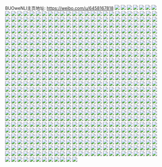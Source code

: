 BUOweNLl主页地址: https://weibo.com/u/6458167818 
![](https://wx4.sinaimg.cn/mw2000/00733Ot4ly1h96tji720uj30u015ral3.jpg) 
![](https://wx4.sinaimg.cn/mw2000/00733Ot4ly1h96tjhcqyoj30u01sxtjf.jpg) 
![](https://wx4.sinaimg.cn/mw2000/00733Ot4ly1h96tjjve57j31400u0amu.jpg) 
![](https://wx4.sinaimg.cn/mw2000/00733Ot4ly1h96tjip94hj30u0140gw2.jpg) 
![](https://wx4.sinaimg.cn/mw2000/00733Ot4ly1h96tjj1i54j30u0141k1n.jpg) 
![](https://wx4.sinaimg.cn/mw2000/00733Ot4ly1h96tjjb0hpj30ms0hfgmv.jpg) 
![](https://wx4.sinaimg.cn/mw2000/00733Ot4ly1h96tlsv846j30u00vy78f.jpg) 
![](https://wx4.sinaimg.cn/mw2000/00733Ot4ly1h96tjjip0qj30up0u0ac7.jpg) 
![](https://wx4.sinaimg.cn/mw2000/00733Ot4ly1h8suatro44j30zn18ktdv.jpg) 
![](https://wx4.sinaimg.cn/mw2000/00733Ot4ly1h8ohlu1oenj31jk27r1ky.jpg) 
![](https://wx4.sinaimg.cn/mw2000/00733Ot4ly1h88jl5tf46j30ri1nhdp4.jpg) 
![](https://wx4.sinaimg.cn/mw2000/00733Ot4ly1h88jhcqc19j30zo256qv5.jpg) 
![](https://wx4.sinaimg.cn/mw2000/00733Ot4ly1h88jheisl5j32801o0hdu.jpg) 
![](https://wx4.sinaimg.cn/mw2000/00733Ot4ly1h88jqh4coyj30n41e0qai.jpg) 
![](https://wx4.sinaimg.cn/mw2000/00733Ot4ly1h88jhvee15j30zn1qetn7.jpg) 
![](https://wx4.sinaimg.cn/mw2000/00733Ot4ly1h88jhmw038j31ho1zkx6p.jpg) 
![](https://wx4.sinaimg.cn/mw2000/00733Ot4ly1h88jho89vfj30we0u0qe4.jpg) 
![](https://wx4.sinaimg.cn/mw2000/00733Ot4ly1h88jkh8ajnj30x80q643x.jpg) 
![](https://wx4.sinaimg.cn/mw2000/00733Ot4ly1h80anehgmnj31ho1zkkjl.jpg) 
![](https://wx4.sinaimg.cn/mw2000/00733Ot4ly1h80aq3b083j317l1c8h19.jpg) 
![](https://wx4.sinaimg.cn/mw2000/00733Ot4ly1h80anb6906j30wi0tcjvc.jpg) 
![](https://wx4.sinaimg.cn/mw2000/00733Ot4ly1h80anc3ca6j32801o0e82.jpg) 
![](https://wx4.sinaimg.cn/mw2000/00733Ot4ly1h80and7wpxj32560zo4qp.jpg) 
![](https://wx4.sinaimg.cn/mw2000/00733Ot4ly1h80anfqnzaj31ho1zkkjl.jpg) 
![](https://wx4.sinaimg.cn/mw2000/00733Ot4ly1h7506z7oi6j30u00uw436.jpg) 
![](https://wx4.sinaimg.cn/mw2000/00733Ot4ly1h74zjnc1pjj318e1n7e81.jpg) 
![](https://wx4.sinaimg.cn/mw2000/00733Ot4ly1h74zqna7tmj31dy1um7kb.jpg) 
![](https://wx4.sinaimg.cn/mw2000/00733Ot4ly1h74zmhualej30u015iamy.jpg) 
![](https://wx4.sinaimg.cn/mw2000/00733Ot4ly1h75061owhsj31el1vhtcr.jpg) 
![](https://wx4.sinaimg.cn/mw2000/00733Ot4ly1h74zm8dn3rj30u0103nep.jpg) 
![](https://wx4.sinaimg.cn/mw2000/00733Ot4ly1h75028xfsqj327z1nzhdu.jpg) 
![](https://wx4.sinaimg.cn/mw2000/00733Ot4ly1h74znps3mkj30u00s4wjh.jpg) 
![](https://wx4.sinaimg.cn/mw2000/00733Ot4ly1h7y9phep4ej31cf1soe49.jpg) 
![](https://wx4.sinaimg.cn/mw2000/00733Ot4ly1h701jpt53tj31ho1zkn2s.jpg) 
![](https://wx4.sinaimg.cn/mw2000/00733Ot4ly1h6zio7pwtej31ho1zke81.jpg) 
![](https://wx4.sinaimg.cn/mw2000/00733Ot4ly1h700zy2scdj30u0140aji.jpg) 
![](https://wx4.sinaimg.cn/mw2000/00733Ot4ly1h700zxsc9jj30u0140gna.jpg) 
![](https://wx4.sinaimg.cn/mw2000/00733Ot4ly1h700m9p70ij31ho1zkb29.jpg) 
![](https://wx4.sinaimg.cn/mw2000/00733Ot4ly1h6q19c04kgj31ho1zkhdt.jpg) 
![](https://wx4.sinaimg.cn/mw2000/00733Ot4ly1h6q19ayqerj31dp1u97wh.jpg) 
![](https://wx4.sinaimg.cn/mw2000/00733Ot4ly1h6q19dbkiwj31ho1zkhdt.jpg) 
![](https://wx4.sinaimg.cn/mw2000/00733Ot4ly1h6q19fx1cdj31ho1zke1n.jpg) 
![](https://wx4.sinaimg.cn/mw2000/00733Ot4ly1h6q19higl5j31ho1zktve.jpg) 
![](https://wx4.sinaimg.cn/mw2000/00733Ot4ly1h6q19j69cij31ho1zk1ky.jpg) 
![](https://wx4.sinaimg.cn/mw2000/00733Ot4ly1h6q2b7prpzj30zn0k9q9o.jpg) 
![](https://wx4.sinaimg.cn/mw2000/00733Ot4ly1h6q30qop2aj328b2z3e82.jpg) 
![](https://wx4.sinaimg.cn/mw2000/00733Ot4ly1h7t3c4jn9xj31zc4g0x6q.jpg) 
![](https://wx4.sinaimg.cn/mw2000/00733Ot4ly1h6hy77x2v3j327z1nzaqe.jpg) 
![](https://wx4.sinaimg.cn/mw2000/00733Ot4ly1h6hya6bcuwj31vo0v879e.jpg) 
![](https://wx4.sinaimg.cn/mw2000/00733Ot4ly1h6hy7m9tuqj32560zohdg.jpg) 
![](https://wx4.sinaimg.cn/mw2000/00733Ot4ly1h6hy7na43ej31mo0qfaj8.jpg) 
![](https://wx4.sinaimg.cn/mw2000/00733Ot4gy1h67a16f0rtj30zn1rfdnx.jpg) 
![](https://wx4.sinaimg.cn/mw2000/00733Ot4gy1h56progvt7j321s32okfy.jpg) 
![](https://wx4.sinaimg.cn/mw2000/00733Ot4gy1h56prptvlnj31zc5xo7wh.jpg) 
![](https://wx4.sinaimg.cn/mw2000/00733Ot4gy1h56prtkgbfj321s32ohdt.jpg) 
![](https://wx4.sinaimg.cn/mw2000/00733Ot4gy1h56psu39thj31ho1zkb29.jpg) 
![](https://wx4.sinaimg.cn/mw2000/00733Ot4gy1h56ps1mokvj321s32o4qq.jpg) 
![](https://wx4.sinaimg.cn/mw2000/00733Ot4gy1h56prxml8gj321s32oe81.jpg) 
![](https://wx4.sinaimg.cn/mw2000/00733Ot4gy1h56psskk4uj31ho1zkb2a.jpg) 
![](https://wx4.sinaimg.cn/mw2000/00733Ot4gy1h56psfo5odj31ho1zkb29.jpg) 
![](https://wx4.sinaimg.cn/mw2000/00733Ot4gy1h56psxpeetj310x0uvqfg.jpg) 
![](https://wx4.sinaimg.cn/mw2000/00733Ot4gy1h56pt1wobuj31ho1zkx6p.jpg) 
![](https://wx4.sinaimg.cn/mw2000/00733Ot4gy1h56pt76refj31ho1zknpd.jpg) 
![](https://wx4.sinaimg.cn/mw2000/00733Ot4gy1h56pswxtlzj31ho1zk4qp.jpg) 
![](https://wx4.sinaimg.cn/mw2000/00733Ot4gy1h56ptpeplmj31o0280qv5.jpg) 
![](https://wx4.sinaimg.cn/mw2000/00733Ot4gy1h56pumodlej30q61aiwju.jpg) 
![](https://wx4.sinaimg.cn/mw2000/00733Ot4gy1h4x6psn2buj31ho1zkkjl.jpg) 
![](https://wx4.sinaimg.cn/mw2000/00733Ot4gy1h4x6m0yt1rj321t21tx6q.jpg) 
![](https://wx4.sinaimg.cn/mw2000/00733Ot4gy1h4x6m8o1pdj31ho1zkkjl.jpg) 
![](https://wx4.sinaimg.cn/mw2000/00733Ot4gy1h4x78dx1d8j31zc2bcnpd.jpg) 
![](https://wx4.sinaimg.cn/mw2000/00733Ot4gy1h4x7axyy8xj31ic1zknpf.jpg) 
![](https://wx4.sinaimg.cn/mw2000/00733Ot4gy1h4x67lhdkrj31ho1zkkjl.jpg) 
![](https://wx4.sinaimg.cn/mw2000/00733Ot4gy1h4qpw9uushj31zc2yu7wi.jpg) 
![](https://wx4.sinaimg.cn/mw2000/00733Ot4gy1h4qpwaoyhyj31zc2yonpd.jpg) 
![](https://wx4.sinaimg.cn/mw2000/00733Ot4gy1h4qpwbueftj31zc3t6x6p.jpg) 
![](https://wx4.sinaimg.cn/mw2000/00733Ot4gy1h4qpwdeb8yj31zc5a07wj.jpg) 
![](https://wx4.sinaimg.cn/mw2000/00733Ot4gy1h4qq6iw6oij31zc2yox6q.jpg) 
![](https://wx4.sinaimg.cn/mw2000/00733Ot4gy1h447vlft1hj31ho1zkqv5.jpg) 
![](https://wx4.sinaimg.cn/mw2000/00733Ot4gy1h447vmmdqjj31ho1zk4qp.jpg) 
![](https://wx4.sinaimg.cn/mw2000/00733Ot4gy1h447vjawpaj31ho1zke81.jpg) 
![](https://wx4.sinaimg.cn/mw2000/00733Ot4gy1h447vqzmn5j31ho1zkkjl.jpg) 
![](https://wx4.sinaimg.cn/mw2000/00733Ot4gy1h447vuna4hj334033yb2c.jpg) 
![](https://wx4.sinaimg.cn/mw2000/00733Ot4gy1h4djx9ysg5j31ho1zk4qq.jpg) 
![](https://wx4.sinaimg.cn/mw2000/00733Ot4ly1h3tzaiyohnj318c1dnx6p.jpg) 
![](https://wx4.sinaimg.cn/mw2000/00733Ot4gy1h3p9rdf6pmj31ho1zk4qq.jpg) 
![](https://wx4.sinaimg.cn/mw2000/00733Ot4gy1h3p9r9ds7nj31bh1vf1kx.jpg) 
![](https://wx4.sinaimg.cn/mw2000/00733Ot4gy1h3p9r83wjzj31ho1zkqv5.jpg) 
![](https://wx4.sinaimg.cn/mw2000/00733Ot4gy1h3p9rtw3bhj31ho1zkkjl.jpg) 
![](https://wx4.sinaimg.cn/mw2000/00733Ot4gy1h3p9rf6g5jj31ho1zkx6p.jpg) 
![](https://wx4.sinaimg.cn/mw2000/00733Ot4gy1h3p9rcbmqgj31ho1zku0x.jpg) 
![](https://wx4.sinaimg.cn/mw2000/00733Ot4gy1h3p9ranxcij31ho1zkkjl.jpg) 
![](https://wx4.sinaimg.cn/mw2000/00733Ot4gy1h3p9rocuxpj31ho1zkb2a.jpg) 
![](https://wx4.sinaimg.cn/mw2000/00733Ot4gy1h3p9rqeayuj31ho1zkx6p.jpg) 
![](https://wx4.sinaimg.cn/mw2000/00733Ot4gy1h3p9rgve3rj31ho1zjhdt.jpg) 
![](https://wx4.sinaimg.cn/mw2000/00733Ot4gy1h3p9rsyir8j31c11vh1kx.jpg) 
![](https://wx4.sinaimg.cn/mw2000/00733Ot4gy1h3p9rizqpnj31ho1zku0x.jpg) 
![](https://wx4.sinaimg.cn/mw2000/00733Ot4gy1h3p9rkaldtj31ho1zi7wh.jpg) 
![](https://wx4.sinaimg.cn/mw2000/00733Ot4gy1h3p9rm5t80j31ho1zkqv5.jpg) 
![](https://wx4.sinaimg.cn/mw2000/00733Ot4gy1h3p9rrfby7j31ho1zke81.jpg) 
![](https://wx4.sinaimg.cn/mw2000/00733Ot4gy1h3p9r6ona5j31zc4w61kz.jpg) 
![](https://wx4.sinaimg.cn/mw2000/00733Ot4gy1h3p9roz1t2j31aj0ywaw6.jpg) 
![](https://wx4.sinaimg.cn/mw2000/00733Ot4gy1h3p9rv9hpzj31ho20b1ky.jpg) 
![](https://wx4.sinaimg.cn/mw2000/00733Ot4ly1h3g2jwkkoij31ho1zk4qq.jpg) 
![](https://wx4.sinaimg.cn/mw2000/00733Ot4ly1h3fxcjqwhdj31ho1zkx6p.jpg) 
![](https://wx4.sinaimg.cn/mw2000/00733Ot4ly1h3fxckfowlj31zk1zf7wh.jpg) 
![](https://wx4.sinaimg.cn/mw2000/00733Ot4ly1h3fxd2pamij31ho1zkkjl.jpg) 
![](https://wx4.sinaimg.cn/mw2000/00733Ot4ly1h3fxd08hhnj31ho1xju0x.jpg) 
![](https://wx4.sinaimg.cn/mw2000/00733Ot4ly1h3fxcsn8xxj31ho1zku0x.jpg) 
![](https://wx4.sinaimg.cn/mw2000/00733Ot4ly1h3fxclwfytj32c01xa7wh.jpg) 
![](https://wx4.sinaimg.cn/mw2000/00733Ot4ly1h3fxcr6udpj33402c0u0y.jpg) 
![](https://wx4.sinaimg.cn/mw2000/00733Ot4ly1h3fxd1ik1yj31ho1zknpd.jpg) 
![](https://wx4.sinaimg.cn/mw2000/00733Ot4ly1h3fxcolnj1j30tb1g3gzl.jpg) 
![](https://wx4.sinaimg.cn/mw2000/00733Ot4ly1h3fxcw6hy6j31zc280x6p.jpg) 
![](https://wx4.sinaimg.cn/mw2000/00733Ot4ly1h3fxcz9a0bj335s1s0npf.jpg) 
![](https://wx4.sinaimg.cn/mw2000/00733Ot4ly1h3fxd22r0uj30u01hctq2.jpg) 
![](https://wx4.sinaimg.cn/mw2000/00733Ot4gy1h3027jayp6j31ho1zkx6p.jpg) 
![](https://wx4.sinaimg.cn/mw2000/00733Ot4gy1h3027kewsuj31ho1zkqv5.jpg) 
![](https://wx4.sinaimg.cn/mw2000/00733Ot4gy1h3027lsw9sj31ho1zkx6p.jpg) 
![](https://wx4.sinaimg.cn/mw2000/00733Ot4gy1h3027gb3yhj31ho1zkx6p.jpg) 
![](https://wx4.sinaimg.cn/mw2000/00733Ot4gy1h3027oai0pj31ho1zkhdu.jpg) 
![](https://wx4.sinaimg.cn/mw2000/00733Ot4gy1h3027mxmbzj31ho1zkqv5.jpg) 
![](https://wx4.sinaimg.cn/mw2000/00733Ot4gy1h2t7ac47g2j31cp1sznpd.jpg) 
![](https://wx4.sinaimg.cn/mw2000/00733Ot4gy1h2m2ff7vt3j31zc2runa9.jpg) 
![](https://wx4.sinaimg.cn/mw2000/00733Ot4gy1h2m2fa9odoj31fu0t6wzs.jpg) 
![](https://wx4.sinaimg.cn/mw2000/00733Ot4gy1h2bnrwc639j334033yhdw.jpg) 
![](https://wx4.sinaimg.cn/mw2000/00733Ot4gy1h2bnrmcybnj31cv1t67wh.jpg) 
![](https://wx4.sinaimg.cn/mw2000/00733Ot4gy1h2bnryyx4rj31ho1zk1kx.jpg) 
![](https://wx4.sinaimg.cn/mw2000/00733Ot4gy1h2bns35e1qj31ho1zkqv5.jpg) 
![](https://wx4.sinaimg.cn/mw2000/00733Ot4gy1h2bnuilluoj31ho1zl7wi.jpg) 
![](https://wx4.sinaimg.cn/mw2000/00733Ot4gy1h2bnsvwfkgj31ho1zku0x.jpg) 
![](https://wx4.sinaimg.cn/mw2000/00733Ot4gy1h2bnultzu3j32c0342qv7.jpg) 
![](https://wx4.sinaimg.cn/mw2000/00733Ot4gy1h2bns75xb1j31ho1zl7wi.jpg) 
![](https://wx4.sinaimg.cn/mw2000/00733Ot4gy1h2bnuo5kwvj32c0342kjn.jpg) 
![](https://wx4.sinaimg.cn/mw2000/00733Ot4gy1h204gwtdo7j30zo2567j9.jpg) 
![](https://wx4.sinaimg.cn/mw2000/00733Ot4gy1h203tzbzs8j32o022ob2a.jpg) 
![](https://wx4.sinaimg.cn/mw2000/00733Ot4gy1h203v63ap4j32da35se85.jpg) 
![](https://wx4.sinaimg.cn/mw2000/00733Ot4gy1h203tqqxeij3280280b2b.jpg) 
![](https://wx4.sinaimg.cn/mw2000/00733Ot4gy1h203ufbm19j31ho1zk7wi.jpg) 
![](https://wx4.sinaimg.cn/mw2000/00733Ot4gy1h203u9uq2aj31zk1hob2a.jpg) 
![](https://wx4.sinaimg.cn/mw2000/00733Ot4gy1h203x9qle3j323u35qqv7.jpg) 
![](https://wx4.sinaimg.cn/mw2000/00733Ot4gy1h203uhcflaj31zc4g0x6s.jpg) 
![](https://wx4.sinaimg.cn/mw2000/00733Ot4gy1h203u02drmj322m340npd.jpg) 
![](https://wx4.sinaimg.cn/mw2000/00733Ot4gy1h203u1jog0j31zk1hoqv5.jpg) 
![](https://wx4.sinaimg.cn/mw2000/00733Ot4gy1h203u7w48tj30zo256b2a.jpg) 
![](https://wx4.sinaimg.cn/mw2000/00733Ot4gy1h20445z5qcj32d2340x6r.jpg) 
![](https://wx4.sinaimg.cn/mw2000/00733Ot4gy1h203u3zqt7j32c0340qv5.jpg) 
![](https://wx4.sinaimg.cn/mw2000/00733Ot4gy1h203u3afd1j34802tcnpf.jpg) 
![](https://wx4.sinaimg.cn/mw2000/00733Ot4gy1h203ui694vj31ho1zke81.jpg) 
![](https://wx4.sinaimg.cn/mw2000/00733Ot4gy1h203uj60epj323t2l6qv5.jpg) 
![](https://wx4.sinaimg.cn/mw2000/00733Ot4gy1h203uw33s8j32zz2zsx6p.jpg) 
![](https://wx4.sinaimg.cn/mw2000/00733Ot4gy1h1gud7c75nj30tu0rs7gr.jpg) 
![](https://wx4.sinaimg.cn/mw2000/00733Ot4gy1h1gucooldbj32c0340b2b.jpg) 
![](https://wx4.sinaimg.cn/mw2000/00733Ot4gy1h1god7y0lij31zk1hox6p.jpg) 
![](https://wx4.sinaimg.cn/mw2000/00733Ot4gy1h1goda8umlj32dc35su0x.jpg) 
![](https://wx4.sinaimg.cn/mw2000/00733Ot4gy1h1godbn0yvj32c0340b29.jpg) 
![](https://wx4.sinaimg.cn/mw2000/00733Ot4gy1h1god3x6s6j31ho1zkx6p.jpg) 
![](https://wx4.sinaimg.cn/mw2000/00733Ot4gy1h1godmo1ipj30tu0vutkq.jpg) 
![](https://wx4.sinaimg.cn/mw2000/00733Ot4gy1h1gphicvcxj32az22ee82.jpg) 
![](https://wx4.sinaimg.cn/mw2000/00733Ot4gy1h1r70m9xwpj31zo1zk7uq.jpg) 
![](https://wx4.sinaimg.cn/mw2000/00733Ot4gy1h18hltigipj31o02801kz.jpg) 
![](https://wx4.sinaimg.cn/mw2000/00733Ot4gy1h18hlut7klj30u00klth9.jpg) 
![](https://wx4.sinaimg.cn/mw2000/00733Ot4gy1h13vt2sqikj32c0340qv7.jpg) 
![](https://wx4.sinaimg.cn/mw2000/00733Ot4gy1h13vsz01zbj32c033z4qr.jpg) 
![](https://wx4.sinaimg.cn/mw2000/00733Ot4gy1h13vt45xz6j31ho1zkb29.jpg) 
![](https://wx4.sinaimg.cn/mw2000/00733Ot4gy1h13vt5veykj31ho1zkhdt.jpg) 
![](https://wx4.sinaimg.cn/mw2000/00733Ot4gy1h02yb1s1nnj31ho1zkx6p.jpg) 
![](https://wx4.sinaimg.cn/mw2000/00733Ot4gy1h02yb4mxhpj31ho1zkx6p.jpg) 
![](https://wx4.sinaimg.cn/mw2000/00733Ot4gy1h02yb8l2uwj31ho1zk1ky.jpg) 
![](https://wx4.sinaimg.cn/mw2000/00733Ot4gy1h02ybb9m1wj31ho1zkx6p.jpg) 
![](https://wx4.sinaimg.cn/mw2000/00733Ot4gy1gzeikt3467j323u35s4qq.jpg) 
![](https://wx4.sinaimg.cn/mw2000/00733Ot4gy1gzeiki07t1j31zc2804qq.jpg) 
![](https://wx4.sinaimg.cn/mw2000/00733Ot4gy1gzeiklctxbj30sg0lc7em.jpg) 
![](https://wx4.sinaimg.cn/mw2000/00733Ot4gy1gzeikov6mkj32801o07wi.jpg) 
![](https://wx4.sinaimg.cn/mw2000/00733Ot4gy1gzeikkq4eoj30lc0sgwoo.jpg) 
![](https://wx4.sinaimg.cn/mw2000/00733Ot4gy1gzeikjyci9j31ho1zkqv5.jpg) 
![](https://wx4.sinaimg.cn/mw2000/00733Ot4gy1gzeikgo2v1j31ho1wee81.jpg) 
![](https://wx4.sinaimg.cn/mw2000/00733Ot4gy1gzeikn1rfhj31zk1hokjl.jpg) 
![](https://wx4.sinaimg.cn/mw2000/00733Ot4gy1gzeikphoz4j31950xv4kt.jpg) 
![](https://wx4.sinaimg.cn/mw2000/00733Ot4gy1gzeikebintj323u35shdu.jpg) 
![](https://wx4.sinaimg.cn/mw2000/00733Ot4gy1gzeikv6n7pj327z1nzu0y.jpg) 
![](https://wx4.sinaimg.cn/mw2000/00733Ot4gy1gzeikwedz5j31d220dkjl.jpg) 
![](https://wx4.sinaimg.cn/mw2000/00733Ot4gy1gz9qa7lbjfj32c0340x6p.jpg) 
![](https://wx4.sinaimg.cn/mw2000/00733Ot4gy1gz47nhsw2kj31ho1zku0x.jpg) 
![](https://wx4.sinaimg.cn/mw2000/00733Ot4gy1gz47nk99igj31ho1zku0x.jpg) 
![](https://wx4.sinaimg.cn/mw2000/00733Ot4gy1gz47nlrvthj31ho1zke81.jpg) 
![](https://wx4.sinaimg.cn/mw2000/00733Ot4gy1gz47nsdbqhj32c0340qv5.jpg) 
![](https://wx4.sinaimg.cn/mw2000/00733Ot4gy1gz47qj007vj31ho1zk7wi.jpg) 
![](https://wx4.sinaimg.cn/mw2000/00733Ot4gy1gz47nqlidcj32c0340u0y.jpg) 
![](https://wx4.sinaimg.cn/mw2000/00733Ot4gy1gz47nu977oj31ho1zke81.jpg) 
![](https://wx4.sinaimg.cn/mw2000/00733Ot4gy1gyq6qyr2y9j31zk1hou0x.jpg) 
![](https://wx4.sinaimg.cn/mw2000/00733Ot4gy1gyq6x1ygp5j31ho1ydu0x.jpg) 
![](https://wx4.sinaimg.cn/mw2000/00733Ot4gy1gyq6wqyb0gj31zk1hou0x.jpg) 
![](https://wx4.sinaimg.cn/mw2000/00733Ot4gy1gyq6s7dwcij31zk1honpd.jpg) 
![](https://wx4.sinaimg.cn/mw2000/00733Ot4gy1gyq6vlpb0qj31zk1ho7wi.jpg) 
![](https://wx4.sinaimg.cn/mw2000/00733Ot4gy1gyq6swtccij31zk1ho1ky.jpg) 
![](https://wx4.sinaimg.cn/mw2000/00733Ot4gy1gyq6tfvijrj31ho1zknpd.jpg) 
![](https://wx4.sinaimg.cn/mw2000/00733Ot4gy1gyq6uei7ffj31zk1hokjl.jpg) 
![](https://wx4.sinaimg.cn/mw2000/00733Ot4gy1gyq6twklonj31zk1hoe81.jpg) 
![](https://wx4.sinaimg.cn/mw2000/00733Ot4gy1gyq6uxueclj31zk1honpd.jpg) 
![](https://wx4.sinaimg.cn/mw2000/00733Ot4gy1gyq6rlxkooj31ho1zku0x.jpg) 
![](https://wx4.sinaimg.cn/mw2000/00733Ot4gy1gyq6v9fhpoj31zk1hoqv5.jpg) 
![](https://wx4.sinaimg.cn/mw2000/00733Ot4gy1gyq6xuaon9j31ho1zkqv5.jpg) 
![](https://wx4.sinaimg.cn/mw2000/00733Ot4gy1gyq6y4ycfjj31ho1zkqv5.jpg) 
![](https://wx4.sinaimg.cn/mw2000/00733Ot4gy1gyq6ytrvg0j31zk1hox6p.jpg) 
![](https://wx4.sinaimg.cn/mw2000/00733Ot4gy1gyq6zi8zc1j31ho1zkx6p.jpg) 
![](https://wx4.sinaimg.cn/mw2000/00733Ot4gy1gyq6qai5uyj31ho1zku0x.jpg) 
![](https://wx4.sinaimg.cn/mw2000/00733Ot4gy1gyq706ede6j31zk1hox6p.jpg) 
![](https://wx4.sinaimg.cn/mw2000/00733Ot4gy1gy2k2c4vdij32c033zb2c.jpg) 
![](https://wx4.sinaimg.cn/mw2000/00733Ot4gy1gy2k20opkyj31801r0b29.jpg) 
![](https://wx4.sinaimg.cn/mw2000/00733Ot4gy1gy2k2my6ezj31ho1zk7wi.jpg) 
![](https://wx4.sinaimg.cn/mw2000/00733Ot4gy1gy2k2kxk8zj32c0340u0z.jpg) 
![](https://wx4.sinaimg.cn/mw2000/00733Ot4gy1gy2med0yn5j31ho1zkqv5.jpg) 
![](https://wx4.sinaimg.cn/mw2000/00733Ot4gy1gy2k2q38y2j31ho1zj7wi.jpg) 
![](https://wx4.sinaimg.cn/mw2000/00733Ot4gy1gy2mdqmc8ej32c03407wj.jpg) 
![](https://wx4.sinaimg.cn/mw2000/00733Ot4gy1gy2k26agbwj32c0340x6r.jpg) 
![](https://wx4.sinaimg.cn/mw2000/00733Ot4gy1gy2malamxcj31ho1zk000.jpg) 
![](https://wx4.sinaimg.cn/mw2000/00733Ot4gy1gy2k2f8vkwj32c0340npg.jpg) 
![](https://wx4.sinaimg.cn/mw2000/00733Ot4gy1gy2k2ttv7yj31ho1zi1ky.jpg) 
![](https://wx4.sinaimg.cn/mw2000/00733Ot4gy1gy2k2w02t1j31ho1xx4qq.jpg) 
![](https://wx4.sinaimg.cn/mw2000/00733Ot4gy1gy2k30b49lj33342bcb2a.jpg) 
![](https://wx4.sinaimg.cn/mw2000/00733Ot4gy1gy2mdtmrf7j31ho1zku0y.jpg) 
![](https://wx4.sinaimg.cn/mw2000/00733Ot4gy1gy2mdw0rigj31o0280hdu.jpg) 
![](https://wx4.sinaimg.cn/mw2000/00733Ot4gy1gy2mefhrucj326k2wqhdu.jpg) 
![](https://wx4.sinaimg.cn/mw2000/00733Ot4ly1gxxhc1j18wj31zc2yob2a.jpg) 
![](https://wx4.sinaimg.cn/mw2000/00733Ot4ly1gxxhci5fxvj33402c01kz.jpg) 
![](https://wx4.sinaimg.cn/mw2000/00733Ot4ly1gxxhc96qe7j32c0340x6q.jpg) 
![](https://wx4.sinaimg.cn/mw2000/00733Ot4ly1gxxhcr4vdrj31zc2z0qv6.jpg) 
![](https://wx4.sinaimg.cn/mw2000/00733Ot4ly1gxxjdcke42j33402c04qr.jpg) 
![](https://wx4.sinaimg.cn/mw2000/00733Ot4gy1gxxjdlym6oj31zc5a07wk.jpg) 
![](https://wx4.sinaimg.cn/mw2000/00733Ot4gy1gxxjdnx1gaj32c0340kjl.jpg) 
![](https://wx4.sinaimg.cn/mw2000/00733Ot4ly1gxxhbpihufj32c0340kjl.jpg) 
![](https://wx4.sinaimg.cn/mw2000/00733Ot4gy1gxxjd90m9zj31zc3yo4qq.jpg) 
![](https://wx4.sinaimg.cn/mw2000/00733Ot4gy1gxxjdq049lj31zc5a0e83.jpg) 
![](https://wx4.sinaimg.cn/mw2000/00733Ot4gy1gxxjds9otbj31zk1hokjl.jpg) 
![](https://wx4.sinaimg.cn/mw2000/00733Ot4gy1gxxjdtmaecj33402c0kjl.jpg) 
![](https://wx4.sinaimg.cn/mw2000/00733Ot4gy1gxxjdyu3h8j32c0340u0y.jpg) 
![](https://wx4.sinaimg.cn/mw2000/00733Ot4ly1gxp9ri7pu0j30zm190122.jpg) 
![](https://wx4.sinaimg.cn/mw2000/00733Ot4ly1gxp9rijh0ej30zm0hdjx5.jpg) 
![](https://wx4.sinaimg.cn/mw2000/00733Ot4ly1gxp9rixrorj30zm0n0diz.jpg) 
![](https://wx4.sinaimg.cn/mw2000/00733Ot4ly1gxp9rjawtwj30zm0ysjyk.jpg) 
![](https://wx4.sinaimg.cn/mw2000/00733Ot4ly1gxp9rk6gh8j30zm0p4gr0.jpg) 
![](https://wx4.sinaimg.cn/mw2000/00733Ot4ly1gxp9tlt3tsj30zm0xln40.jpg) 
![](https://wx4.sinaimg.cn/mw2000/00733Ot4ly1gxp9ts2jyyj31o0280hdu.jpg) 
![](https://wx4.sinaimg.cn/mw2000/00733Ot4ly1gxp9tldovyj30zm0aign1.jpg) 
![](https://wx4.sinaimg.cn/mw2000/00733Ot4ly1gxp9ucbid4j30j60nzdhi.jpg) 
![](https://wx4.sinaimg.cn/mw2000/00733Ot4ly1gwzsqkj7dfj31ho1zkhdt.jpg) 
![](https://wx4.sinaimg.cn/mw2000/00733Ot4ly1gwzsqsugz0j31ho1zkx6p.jpg) 
![](https://wx4.sinaimg.cn/mw2000/00733Ot4ly1gwzsqo91jjj31ho1zkqv5.jpg) 
![](https://wx4.sinaimg.cn/mw2000/00733Ot4ly1gwzsr0ltplj31ho1zku0x.jpg) 
![](https://wx4.sinaimg.cn/mw2000/00733Ot4ly1gwzsqv4cmoj32c02c0b2a.jpg) 
![](https://wx4.sinaimg.cn/mw2000/00733Ot4ly1gwzsqz39oqj31ho1zk4qp.jpg) 
![](https://wx4.sinaimg.cn/mw2000/00733Ot4ly1gwrszcmxmjj30zk0zkdlz.jpg) 
![](https://wx4.sinaimg.cn/mw2000/00733Ot4ly1gv044xzjbnj33402c0kjl.jpg) 
![](https://wx4.sinaimg.cn/mw2000/00733Ot4gy1guv0lkp75vj61o02804qq02.jpg) 
![](https://wx4.sinaimg.cn/mw2000/00733Ot4gy1guv0lp6zfxj62801o0kjm02.jpg) 
![](https://wx4.sinaimg.cn/mw2000/00733Ot4gy1guv0lm9cawj61o0280kjm02.jpg) 
![](https://wx4.sinaimg.cn/mw2000/00733Ot4gy1guv0ln7ft5j627z1nze8202.jpg) 
![](https://wx4.sinaimg.cn/mw2000/00733Ot4gy1guv0ll7cxbj61kk16fnjs02.jpg) 
![](https://wx4.sinaimg.cn/mw2000/00733Ot4gy1guv0lq8bgrj627z1nze8202.jpg) 
![](https://wx4.sinaimg.cn/mw2000/00733Ot4gy1guv0lr95i0j627z1nze8202.jpg) 
![](https://wx4.sinaimg.cn/mw2000/00733Ot4gy1guv0lsbvzpj627z1nzkjm02.jpg) 
![](https://wx4.sinaimg.cn/mw2000/00733Ot4gy1guv0lu498bj62801o0b2a02.jpg) 
![](https://wx4.sinaimg.cn/mw2000/00733Ot4gy1guv0lv53zij627z1nzb2a02.jpg) 
![](https://wx4.sinaimg.cn/mw2000/00733Ot4gy1guv0lwehwrj62801o0hdu02.jpg) 
![](https://wx4.sinaimg.cn/mw2000/00733Ot4gy1guv0ly6p6qj627z1nze8202.jpg) 
![](https://wx4.sinaimg.cn/mw2000/00733Ot4ly1gunfca9djkj61o02807wh02.jpg) 
![](https://wx4.sinaimg.cn/mw2000/00733Ot4ly1gunfcc212kj32c03401kz.jpg) 
![](https://wx4.sinaimg.cn/mw2000/00733Ot4ly1gunfcdxmftj61o02807wh02.jpg) 
![](https://wx4.sinaimg.cn/mw2000/00733Ot4ly1gunfc8axopj31o02801ky.jpg) 
![](https://wx4.sinaimg.cn/mw2000/00733Ot4ly1gunfcftvtjj32c0340qv5.jpg) 
![](https://wx4.sinaimg.cn/mw2000/00733Ot4ly1gunfcinnekj31o0280e82.jpg) 
![](https://wx4.sinaimg.cn/mw2000/00733Ot4ly1gujyuftl80j61nz1y9x6p02.jpg) 
![](https://wx4.sinaimg.cn/mw2000/00733Ot4ly1guf68z9udwj61o0280u0y02.jpg) 
![](https://wx4.sinaimg.cn/mw2000/00733Ot4ly1guf68x79kbj62gu2c0kjl02.jpg) 
![](https://wx4.sinaimg.cn/mw2000/00733Ot4ly1guf68urjgbj61mt280u0y02.jpg) 
![](https://wx4.sinaimg.cn/mw2000/00733Ot4ly1guf68xxkl6j61zc2yo4qq02.jpg) 
![](https://wx4.sinaimg.cn/mw2000/00733Ot4ly1gufdymfbmkj31kw1kwk25.jpg) 
![](https://wx4.sinaimg.cn/mw2000/00733Ot4ly1guf68ylcvjj61zc2z0x6q02.jpg) 
![](https://wx4.sinaimg.cn/mw2000/00733Ot4ly1guffj38zqtj32801o0qv5.jpg) 
![](https://wx4.sinaimg.cn/mw2000/00733Ot4ly1guffiu5m0zj63402c0e8202.jpg) 
![](https://wx4.sinaimg.cn/mw2000/00733Ot4ly1guffj28odqj62801o0u0x02.jpg) 
![](https://wx4.sinaimg.cn/mw2000/00733Ot4ly1gubzhgrmhbj329730akjm.jpg) 
![](https://wx4.sinaimg.cn/mw2000/00733Ot4ly1gubzhlkarsj63402c0hdt02.jpg) 
![](https://wx4.sinaimg.cn/mw2000/00733Ot4ly1gubzhkew82j63402c0qv902.jpg) 
![](https://wx4.sinaimg.cn/mw2000/00733Ot4ly1gubzhffd64j63402c0b2902.jpg) 
![](https://wx4.sinaimg.cn/mw2000/00733Ot4ly1gtxwkjlve5j61zc2wou0x02.jpg) 
![](https://wx4.sinaimg.cn/mw2000/00733Ot4ly1gtxwkivr0rj61zc2xcqv502.jpg) 
![](https://wx4.sinaimg.cn/mw2000/00733Ot4ly1gtxwkkjsqnj61zc2xohdt02.jpg) 
![](https://wx4.sinaimg.cn/mw2000/00733Ot4ly1gtxwkmqvp2j61zc2xu4qq02.jpg) 
![](https://wx4.sinaimg.cn/mw2000/00733Ot4ly1gtxwkp3vghj62c0340hdu02.jpg) 
![](https://wx4.sinaimg.cn/mw2000/00733Ot4ly1gtxwknp8umj61zc2xohdt02.jpg) 
![](https://wx4.sinaimg.cn/mw2000/00733Ot4ly1gtxwkqgh81j627z1nzqv602.jpg) 
![](https://wx4.sinaimg.cn/mw2000/00733Ot4ly1gtxwlxvm9dj62801o0kjl02.jpg) 
![](https://wx4.sinaimg.cn/mw2000/00733Ot4ly1gtxwksait7j62801o0b2a02.jpg) 
![](https://wx4.sinaimg.cn/mw2000/00733Ot4ly1gttc3bqwt5j61o02801ky02.jpg) 
![](https://wx4.sinaimg.cn/mw2000/00733Ot4ly1gttc3d2iigj32801o0hdu.jpg) 
![](https://wx4.sinaimg.cn/mw2000/00733Ot4ly1gttc3ef8bej627k2y3npe02.jpg) 
![](https://wx4.sinaimg.cn/mw2000/00733Ot4ly1gttc3cc5fqj60u01407ct02.jpg) 
![](https://wx4.sinaimg.cn/mw2000/00733Ot4ly1gttc3la1bfj62801o0hdu02.jpg) 
![](https://wx4.sinaimg.cn/mw2000/00733Ot4ly1gttc3kfw1oj62801o0b2a02.jpg) 
![](https://wx4.sinaimg.cn/mw2000/00733Ot4ly1gttc3is8iij32801o0b2a.jpg) 
![](https://wx4.sinaimg.cn/mw2000/00733Ot4ly1gttc3ae7zyj61o0280qv502.jpg) 
![](https://wx4.sinaimg.cn/mw2000/00733Ot4ly1gttc3ma765j60zo256b2902.jpg) 
![](https://wx4.sinaimg.cn/mw2000/00733Ot4ly1gttc3tx2lkj627z1nz1ky02.jpg) 
![](https://wx4.sinaimg.cn/mw2000/00733Ot4ly1gttc3grdvmj627z1nze8202.jpg) 
![](https://wx4.sinaimg.cn/mw2000/00733Ot4ly1gttc3g1emhj62801o01ky02.jpg) 
![](https://wx4.sinaimg.cn/mw2000/00733Ot4ly1gttc3fcuuxj61o0280b2a02.jpg) 
![](https://wx4.sinaimg.cn/mw2000/00733Ot4ly1gttc3sley0j62801o0x6p02.jpg) 
![](https://wx4.sinaimg.cn/mw2000/00733Ot4ly1gttc3hj5bdj61o0280b2a02.jpg) 
![](https://wx4.sinaimg.cn/mw2000/00733Ot4ly1gttc3qk5e9j32801o0e82.jpg) 
![](https://wx4.sinaimg.cn/mw2000/00733Ot4ly1gttc3nvrvoj62b721ohdv02.jpg) 
![](https://wx4.sinaimg.cn/mw2000/00733Ot4ly1gttc3uqgmbj62801o0b2a02.jpg) 
![](https://wx4.sinaimg.cn/mw2000/00733Ot4ly1gtr2lgwhzhj62c0340x6q02.jpg) 
![](https://wx4.sinaimg.cn/mw2000/00733Ot4ly1gt8e1p16xkj30zo256kjm.jpg) 
![](https://wx4.sinaimg.cn/mw2000/00733Ot4ly1gt8e1c6igvj30zo2564qq.jpg) 
![](https://wx4.sinaimg.cn/mw2000/00733Ot4ly1gt8e1gvmn4j30zo256e82.jpg) 
![](https://wx4.sinaimg.cn/mw2000/00733Ot4ly1gt8e1mzfkaj30zo256hdu.jpg) 
![](https://wx4.sinaimg.cn/mw2000/00733Ot4ly1gt8efz9f7kj30zo256kjm.jpg) 
![](https://wx4.sinaimg.cn/mw2000/00733Ot4ly1gt8efw19d7j30zo256npe.jpg) 
![](https://wx4.sinaimg.cn/mw2000/00733Ot4ly1gsdh033ny8j31o0280u11.jpg) 
![](https://wx4.sinaimg.cn/mw2000/00733Ot4ly1gsdh7o8oqjj31o0280kjl.jpg) 
![](https://wx4.sinaimg.cn/mw2000/00733Ot4ly1gsdh06s4afj31o0280x6s.jpg) 
![](https://wx4.sinaimg.cn/mw2000/00733Ot4ly1gsdh09jriaj31nz1zn4qr.jpg) 
![](https://wx4.sinaimg.cn/mw2000/00733Ot4ly1gsdh04zwgkj32c033ze84.jpg) 
![](https://wx4.sinaimg.cn/mw2000/00733Ot4ly1gsdh0biqvfj31nz25ob2b.jpg) 
![](https://wx4.sinaimg.cn/mw2000/00733Ot4ly1gsdh6v39jzj30lc0sg4dc.jpg) 
![](https://wx4.sinaimg.cn/mw2000/00733Ot4ly1gsdh7nelzuj31o02804qs.jpg) 
![](https://wx4.sinaimg.cn/mw2000/00733Ot4ly1gsdh3hdhxoj31o0280x6p.jpg) 
![](https://wx4.sinaimg.cn/mw2000/00733Ot4ly1gs7n5l92wij31o02804qt.jpg) 
![](https://wx4.sinaimg.cn/mw2000/00733Ot4ly1gs7nel9htcj31o0280x6r.jpg) 
![](https://wx4.sinaimg.cn/mw2000/00733Ot4ly1gs7n5nfwupj31o0280hdw.jpg) 
![](https://wx4.sinaimg.cn/mw2000/00733Ot4ly1gs7n7ypb11j32801o0b29.jpg) 
![](https://wx4.sinaimg.cn/mw2000/00733Ot4ly1gs0obxhlkjj31zc2z01ky.jpg) 
![](https://wx4.sinaimg.cn/mw2000/00733Ot4ly1gs0oc6pjucj31o029ukjo.jpg) 
![](https://wx4.sinaimg.cn/mw2000/00733Ot4ly1gs0obycbpfj31zc2807wh.jpg) 
![](https://wx4.sinaimg.cn/mw2000/00733Ot4ly1gs0obvr4vhj32c03404qq.jpg) 
![](https://wx4.sinaimg.cn/mw2000/00733Ot4ly1gs0obzdwa0j31zc1zoe81.jpg) 
![](https://wx4.sinaimg.cn/mw2000/00733Ot4ly1gs0oc9gu20j32082suu0x.jpg) 
![](https://wx4.sinaimg.cn/mw2000/00733Ot4ly1gs0oc0y167j31o028me84.jpg) 
![](https://wx4.sinaimg.cn/mw2000/00733Ot4ly1gs0oc4ufj6j31o0280hdx.jpg) 
![](https://wx4.sinaimg.cn/mw2000/00733Ot4ly1gs0od7ynjaj31o028onpd.jpg) 
![](https://wx4.sinaimg.cn/mw2000/00733Ot4ly1grw1fkpc6cj31nz27zqv5.jpg) 
![](https://wx4.sinaimg.cn/mw2000/00733Ot4ly1grw1fjmauoj31o0280kjl.jpg) 
![](https://wx4.sinaimg.cn/mw2000/00733Ot4ly1grw1fm69lyj31o0280hdt.jpg) 
![](https://wx4.sinaimg.cn/mw2000/00733Ot4ly1grw1fljsuaj31o0280kjl.jpg) 
![](https://wx4.sinaimg.cn/mw2000/00733Ot4ly1grkm0acutgj31o0280hdx.jpg) 
![](https://wx4.sinaimg.cn/mw2000/00733Ot4ly1grklz3ttrvj32c01v2e81.jpg) 
![](https://wx4.sinaimg.cn/mw2000/00733Ot4ly1grklyybm5zj31o0280qv6.jpg) 
![](https://wx4.sinaimg.cn/mw2000/00733Ot4ly1grklze4fr1j62801o0b2a02.jpg) 
![](https://wx4.sinaimg.cn/mw2000/00733Ot4ly1greokz0dmgj31o2280qv5.jpg) 
![](https://wx4.sinaimg.cn/mw2000/00733Ot4ly1greox669tpj3169cmz1l5.jpg) 
![](https://wx4.sinaimg.cn/mw2000/00733Ot4ly1greon3x037j61o2280npd02.jpg) 
![](https://wx4.sinaimg.cn/mw2000/00733Ot4ly1greoncxqfvj31opcmxe8a.jpg) 
![](https://wx4.sinaimg.cn/mw2000/00733Ot4ly1greowmywz1j31b32q17wh.jpg) 
![](https://wx4.sinaimg.cn/mw2000/00733Ot4ly1greov9pfxnj31794i6u0x.jpg) 
![](https://wx4.sinaimg.cn/mw2000/00733Ot4ly1gr1cr08zmsj31zc3yo7wi.jpg) 
![](https://wx4.sinaimg.cn/mw2000/00733Ot4ly1gr1cr2jmtnj31o0280npd.jpg) 
![](https://wx4.sinaimg.cn/mw2000/00733Ot4ly1gr1cr52ezsj31zc5a0hdx.jpg) 
![](https://wx4.sinaimg.cn/mw2000/00733Ot4ly1gr1cr742g5j31o01o0b29.jpg) 
![](https://wx4.sinaimg.cn/mw2000/00733Ot4ly1gr1cr8wkjwj31o0280x6r.jpg) 
![](https://wx4.sinaimg.cn/mw2000/00733Ot4ly1gr1cretsmtj30zo2567wr.jpg) 
![](https://wx4.sinaimg.cn/mw2000/00733Ot4ly1gr1crim6bqj326g1jikjl.jpg) 
![](https://wx4.sinaimg.cn/mw2000/00733Ot4ly1gr1crhjo7vj31o0280nph.jpg) 
![](https://wx4.sinaimg.cn/mw2000/00733Ot4ly1gr1cqyjeowj33402c0hdz.jpg) 
![](https://wx4.sinaimg.cn/mw2000/00733Ot4ly1gqvy1ry32mj32c0340he0.jpg) 
![](https://wx4.sinaimg.cn/mw2000/00733Ot4ly1gqvy1ug9zyj32c0340x6q.jpg) 
![](https://wx4.sinaimg.cn/mw2000/00733Ot4ly1gqvy1wdsm0j32092sv7wi.jpg) 
![](https://wx4.sinaimg.cn/mw2000/00733Ot4ly1gqvy1mff25j32c0340npj.jpg) 
![](https://wx4.sinaimg.cn/mw2000/00733Ot4ly1gqocyhgkwgj31o023cnpd.jpg) 
![](https://wx4.sinaimg.cn/mw2000/00733Ot4ly1gqod1nnqrjj31yecn21l0.jpg) 
![](https://wx4.sinaimg.cn/mw2000/00733Ot4ly1gqocyxon2wj31o0223kjo.jpg) 
![](https://wx4.sinaimg.cn/mw2000/00733Ot4ly1gqocylxu5oj33402c04qw.jpg) 
![](https://wx4.sinaimg.cn/mw2000/00733Ot4ly1gqocyyqum8j32801o0kjl.jpg) 
![](https://wx4.sinaimg.cn/mw2000/00733Ot4ly1gqocynz6kdj33402c0b2a.jpg) 
![](https://wx4.sinaimg.cn/mw2000/00733Ot4ly1gqocyruvyjj32c02c0b29.jpg) 
![](https://wx4.sinaimg.cn/mw2000/00733Ot4ly1gqocyjy52fj32801o0b2a.jpg) 
![](https://wx4.sinaimg.cn/mw2000/00733Ot4ly1gqoczxar7uj32c0340npk.jpg) 
![](https://wx4.sinaimg.cn/mw2000/00733Ot4ly1gph697e37ej32c0340b2a.jpg) 
![](https://wx4.sinaimg.cn/mw2000/00733Ot4ly1gph69av4q6j32c02c0u11.jpg) 
![](https://wx4.sinaimg.cn/mw2000/00733Ot4ly1gph69dhf2nj31o0280x6r.jpg) 
![](https://wx4.sinaimg.cn/mw2000/00733Ot4ly1gph6959s1uj31o02801ky.jpg) 
![](https://wx4.sinaimg.cn/mw2000/00733Ot4ly1gpegypkpt8j31qi4mo1kz.jpg) 
![](https://wx4.sinaimg.cn/mw2000/00733Ot4ly1gpegynxvsej31qi4po1kz.jpg) 
![](https://wx4.sinaimg.cn/mw2000/00733Ot4ly1gpegyqsunoj31qi4mo7wi.jpg) 
![](https://wx4.sinaimg.cn/mw2000/00733Ot4ly1gpegyt3yh7j31qi4monpg.jpg) 
![](https://wx4.sinaimg.cn/mw2000/00733Ot4ly1gpegyzaenpj31hj24ghdu.jpg) 
![](https://wx4.sinaimg.cn/mw2000/00733Ot4ly1gpegyvkfgmj316o35shdw.jpg) 
![](https://wx4.sinaimg.cn/mw2000/00733Ot4ly1gpegyxsghmj31qi2lou11.jpg) 
![](https://wx4.sinaimg.cn/mw2000/00733Ot4ly1gpegz0xtjdj31o0280u0y.jpg) 
![](https://wx4.sinaimg.cn/mw2000/00733Ot4ly1gpegz2lf3ej31qi2lou0z.jpg) 
![](https://wx4.sinaimg.cn/mw2000/00733Ot4ly1gp6n1fca0qj30v91vou15.jpg) 
![](https://wx4.sinaimg.cn/mw2000/00733Ot4ly1gp6n19ees3j32c03407wh.jpg) 
![](https://wx4.sinaimg.cn/mw2000/00733Ot4ly1gp6n1fyba6j30u01sxdmu.jpg) 
![](https://wx4.sinaimg.cn/mw2000/00733Ot4ly1gp6n361kk5j32c03401kx.jpg) 
![](https://wx4.sinaimg.cn/mw2000/00733Ot4ly1gp6n1h7bsnj32c02c07wh.jpg) 
![](https://wx4.sinaimg.cn/mw2000/00733Ot4ly1gp6n346edtj32c02c01kx.jpg) 
![](https://wx4.sinaimg.cn/mw2000/00733Ot4ly1gp29j6hc6dj31o02801ky.jpg) 
![](https://wx4.sinaimg.cn/mw2000/00733Ot4ly1gp29693vtqj31o0280x6p.jpg) 
![](https://wx4.sinaimg.cn/mw2000/00733Ot4ly1gp2966pfa9j32c0340e81.jpg) 
![](https://wx4.sinaimg.cn/mw2000/00733Ot4ly1gp29f6mxpjj31qi2lokjm.jpg) 
![](https://wx4.sinaimg.cn/mw2000/00733Ot4ly1gp296fsziwj31o0280hdu.jpg) 
![](https://wx4.sinaimg.cn/mw2000/00733Ot4ly1gp296do9x5j31qi2lob29.jpg) 
![](https://wx4.sinaimg.cn/mw2000/00733Ot4ly1gp15mokru5j30v91voqv8.jpg) 
![](https://wx4.sinaimg.cn/mw2000/00733Ot4ly1gp15lwm0w1j32c03401kx.jpg) 
![](https://wx4.sinaimg.cn/mw2000/00733Ot4ly1gp15mwonjxj32c0340b29.jpg) 
![](https://wx4.sinaimg.cn/mw2000/00733Ot4ly1gp15mzjff9j31fp0t3k3r.jpg) 
![](https://wx4.sinaimg.cn/mw2000/00733Ot4ly1gp15n9xllej33402c0u0x.jpg) 
![](https://wx4.sinaimg.cn/mw2000/00733Ot4ly1gp15nl1wfnj33402c0qv5.jpg) 
![](https://wx4.sinaimg.cn/mw2000/00733Ot4ly1gov6anic5mj31qi3504qp.jpg) 
![](https://wx4.sinaimg.cn/mw2000/00733Ot4ly1got8lyhoavj32372s9npd.jpg) 
![](https://wx4.sinaimg.cn/mw2000/00733Ot4ly1goswwyee5jj31o0280hdt.jpg) 
![](https://wx4.sinaimg.cn/mw2000/00733Ot4gy1gorlz9muf3j31qi4mo1ky.jpg) 
![](https://wx4.sinaimg.cn/mw2000/00733Ot4gy1gorlzob3t9j31sg2dsh8d.jpg) 
![](https://wx4.sinaimg.cn/mw2000/00733Ot4gy1gorlz432rxj31qi4xo4qq.jpg) 
![](https://wx4.sinaimg.cn/mw2000/00733Ot4gy1gorlyu3sraj31qi4mou0y.jpg) 
![](https://wx4.sinaimg.cn/mw2000/00733Ot4gy1gorlzlkejnj31qi136tli.jpg) 
![](https://wx4.sinaimg.cn/mw2000/00733Ot4gy1gorlypw7rgj31qi4minpe.jpg) 
![](https://wx4.sinaimg.cn/mw2000/00733Ot4gy1gorlyz16rij31qi2loqv5.jpg) 
![](https://wx4.sinaimg.cn/mw2000/00733Ot4gy1gorlylkm7mj31xg1g21kx.jpg) 
![](https://wx4.sinaimg.cn/mw2000/00733Ot4gy1gorlzjd9lhj31qi4mo1l1.jpg) 
![](https://wx4.sinaimg.cn/mw2000/00733Ot4ly1goof5b6o8sj32801o0hdt.jpg) 
![](https://wx4.sinaimg.cn/mw2000/00733Ot4ly1goof5a63stj31o0280kjl.jpg) 
![](https://wx4.sinaimg.cn/mw2000/00733Ot4ly1goof5dt6vsj31o0280e81.jpg) 
![](https://wx4.sinaimg.cn/mw2000/00733Ot4ly1goof5eowf0j32801o0kjl.jpg) 
![](https://wx4.sinaimg.cn/mw2000/00733Ot4ly1godsa9qqe5j32562uxha4.jpg) 
![](https://wx4.sinaimg.cn/mw2000/00733Ot4ly1godsa8p4dij30sn1ey15k.jpg) 
![](https://wx4.sinaimg.cn/mw2000/00733Ot4ly1godsagwm84j32c0340b29.jpg) 
![](https://wx4.sinaimg.cn/mw2000/00733Ot4ly1godsaf8cmnj30v91voe83.jpg) 
![](https://wx4.sinaimg.cn/mw2000/00733Ot4ly1godsaaqo8cj30r61caqcx.jpg) 
![](https://wx4.sinaimg.cn/mw2000/00733Ot4ly1godsactj5wj30v91vohdz.jpg) 
![](https://wx4.sinaimg.cn/mw2000/00733Ot4ly1goczmhe5nuj31qi3wi7wj.jpg) 
![](https://wx4.sinaimg.cn/mw2000/00733Ot4ly1goczmnscdsj30u01sxgpc.jpg) 
![](https://wx4.sinaimg.cn/mw2000/00733Ot4ly1goczmlhmpzj316o35s4pl.jpg) 
![](https://wx4.sinaimg.cn/mw2000/00733Ot4ly1goczmg67asj32c02c0u0x.jpg) 
![](https://wx4.sinaimg.cn/mw2000/00733Ot4ly1goczmknb0uj311ucmt1l6.jpg) 
![](https://wx4.sinaimg.cn/mw2000/00733Ot4ly1goczmpu8mzj31o0280u0x.jpg) 
![](https://wx4.sinaimg.cn/mw2000/00733Ot4ly1goczmmdahhj31sg2fahdu.jpg) 
![](https://wx4.sinaimg.cn/mw2000/00733Ot4ly1goczmp031bj335s23uqv6.jpg) 
![](https://wx4.sinaimg.cn/mw2000/00733Ot4ly1goczmngcs1j31sg2eekjm.jpg) 
![](https://wx4.sinaimg.cn/mw2000/00733Ot4ly1go9eqeftuvj31o023wnpd.jpg) 
![](https://wx4.sinaimg.cn/mw2000/00733Ot4ly1go9eqh7halj31o02807wi.jpg) 
![](https://wx4.sinaimg.cn/mw2000/00733Ot4ly1go9eqcezadj31o02801ky.jpg) 
![](https://wx4.sinaimg.cn/mw2000/00733Ot4ly1go9eqkkodej31o0280b2a.jpg) 
![](https://wx4.sinaimg.cn/mw2000/00733Ot4ly1go7ubk676vj32yo1o01ky.jpg) 
![](https://wx4.sinaimg.cn/mw2000/00733Ot4ly1go7ubld2i8j31zk1hokjl.jpg) 
![](https://wx4.sinaimg.cn/mw2000/00733Ot4ly1go7ubxb8slj32yo1o0e82.jpg) 
![](https://wx4.sinaimg.cn/mw2000/00733Ot4ly1go7ubnxhrsj31mc1y0x6p.jpg) 
![](https://wx4.sinaimg.cn/mw2000/00733Ot4ly1go7ubpo55nj32801o0u0x.jpg) 
![](https://wx4.sinaimg.cn/mw2000/00733Ot4ly1go7ubrm2chj31qi2lonpe.jpg) 
![](https://wx4.sinaimg.cn/mw2000/00733Ot4ly1go7ubsxev7j32801o0b29.jpg) 
![](https://wx4.sinaimg.cn/mw2000/00733Ot4ly1go7ubvjedjj32yo1o01kz.jpg) 
![](https://wx4.sinaimg.cn/mw2000/00733Ot4ly1go7ubmj0oxj32801o0b29.jpg) 
![](https://wx4.sinaimg.cn/mw2000/00733Ot4ly1go7ubyo9ivj32801o01ky.jpg) 
![](https://wx4.sinaimg.cn/mw2000/00733Ot4ly1go7uc0l3d4j31o0280npd.jpg) 
![](https://wx4.sinaimg.cn/mw2000/00733Ot4ly1go7ubg3371j32rp1o04qr.jpg) 
![](https://wx4.sinaimg.cn/mw2000/00733Ot4ly1go7uc1ja0bj327u1o0b29.jpg) 
![](https://wx4.sinaimg.cn/mw2000/00733Ot4ly1go7uc6k5avj327v1o0b2c.jpg) 
![](https://wx4.sinaimg.cn/mw2000/00733Ot4ly1go7uc2uuetj32yo1o04qq.jpg) 
![](https://wx4.sinaimg.cn/mw2000/00733Ot4ly1go4l7h6tlzj31o0280b29.jpg) 
![](https://wx4.sinaimg.cn/mw2000/00733Ot4ly1go4l93v6r3j31o0280b29.jpg) 
![](https://wx4.sinaimg.cn/mw2000/00733Ot4ly1go04ya9e2dj31o0280kjl.jpg) 
![](https://wx4.sinaimg.cn/mw2000/00733Ot4ly1go04y8incpj31o02801ky.jpg) 
![](https://wx4.sinaimg.cn/mw2000/00733Ot4ly1go04ybgcpij31o0280qv5.jpg) 
![](https://wx4.sinaimg.cn/mw2000/00733Ot4ly1go04ydeo9yj31o0280b29.jpg) 
![](https://wx4.sinaimg.cn/mw2000/00733Ot4ly1gnxy96jcz4j32c02c0qv5.jpg) 
![](https://wx4.sinaimg.cn/mw2000/00733Ot4ly1gnxy97pzm0j31qi2lonpd.jpg) 
![](https://wx4.sinaimg.cn/mw2000/00733Ot4ly1gnxy993pggj32c02c0b29.jpg) 
![](https://wx4.sinaimg.cn/mw2000/00733Ot4ly1gnxy9fvv5dj32c02c0to3.jpg) 
![](https://wx4.sinaimg.cn/mw2000/00733Ot4ly1gnxy9blvawj32801o0qv5.jpg) 
![](https://wx4.sinaimg.cn/mw2000/00733Ot4ly1gnxy9emwjgj32c02c07wh.jpg) 
![](https://wx4.sinaimg.cn/mw2000/00733Ot4ly1gnxy9ah07uj31o0280e81.jpg) 
![](https://wx4.sinaimg.cn/mw2000/00733Ot4ly1gnxy9dj835j31qi2eib29.jpg) 
![](https://wx4.sinaimg.cn/mw2000/00733Ot4ly1gnxy9i9gomj31qi3h0u0y.jpg) 
![](https://wx4.sinaimg.cn/mw2000/00733Ot4gy1gnvp7aiescj30u00hrwh8.jpg) 
![](https://wx4.sinaimg.cn/mw2000/00733Ot4gy1gnuk75racxj32c03401ky.jpg) 
![](https://wx4.sinaimg.cn/mw2000/00733Ot4gy1gnuk7doyyzj31qi2kiqux.jpg) 
![](https://wx4.sinaimg.cn/mw2000/00733Ot4gy1gnuk744onlj32c03404qq.jpg) 
![](https://wx4.sinaimg.cn/mw2000/00733Ot4gy1gnuk7715a0j31o0280hdt.jpg) 
![](https://wx4.sinaimg.cn/mw2000/00733Ot4gy1gnuk90bm2xj32c0340e82.jpg) 
![](https://wx4.sinaimg.cn/mw2000/00733Ot4gy1gnuk78ipkoj32c02c0b23.jpg) 
![](https://wx4.sinaimg.cn/mw2000/00733Ot4gy1gnuk7ch1jkj32c03404qq.jpg) 
![](https://wx4.sinaimg.cn/mw2000/00733Ot4gy1gnuk72e6qkj32c0340npf.jpg) 
![](https://wx4.sinaimg.cn/mw2000/00733Ot4gy1gnuk7f3nflj32c0340b2a.jpg) 
![](https://wx4.sinaimg.cn/mw2000/00733Ot4gy1gntapheigfj30v91voe86.jpg) 
![](https://wx4.sinaimg.cn/mw2000/00733Ot4gy1gntasu0xs8j30v91voqva.jpg) 
![](https://wx4.sinaimg.cn/mw2000/00733Ot4gy1gntarsinn1j30v91vo7wm.jpg) 
![](https://wx4.sinaimg.cn/mw2000/00733Ot4gy1gnrytep1l7j31o0280hdt.jpg) 
![](https://wx4.sinaimg.cn/mw2000/00733Ot4gy1gnrylfddg6j31o0280npd.jpg) 
![](https://wx4.sinaimg.cn/mw2000/00733Ot4gy1gnrynudlwvj31o02804qp.jpg) 
![](https://wx4.sinaimg.cn/mw2000/00733Ot4gy1gnryll9qgaj32801o0qv5.jpg) 
![](https://wx4.sinaimg.cn/mw2000/00733Ot4gy1gnryl81lnvj31o02804qp.jpg) 
![](https://wx4.sinaimg.cn/mw2000/00733Ot4gy1gnrylnra7bj32c02c07wh.jpg) 
![](https://wx4.sinaimg.cn/mw2000/00733Ot4gy1gnrypk5113j32c02c07wh.jpg) 
![](https://wx4.sinaimg.cn/mw2000/00733Ot4gy1gnryphweluj32c0340qv5.jpg) 
![](https://wx4.sinaimg.cn/mw2000/00733Ot4gy1gnryplofffj30v91vowtg.jpg) 
![](https://wx4.sinaimg.cn/mw2000/00733Ot4gy1gno1mbd147j32yo1o01ky.jpg) 
![](https://wx4.sinaimg.cn/mw2000/00733Ot4gy1gno1m8qzsnj30u0140k4f.jpg) 
![](https://wx4.sinaimg.cn/mw2000/00733Ot4gy1gne5xvtu35j31o02807wi.jpg) 
![](https://wx4.sinaimg.cn/mw2000/00733Ot4gy1gne5yan6gij31o0280kjm.jpg) 
![](https://wx4.sinaimg.cn/mw2000/00733Ot4gy1gne5x47peij31o0280e82.jpg) 
![](https://wx4.sinaimg.cn/mw2000/00733Ot4gy1gne5xagjs0j31qi4mo4qq.jpg) 
![](https://wx4.sinaimg.cn/mw2000/00733Ot4gy1gne5x7byp3j31o0280b29.jpg) 
![](https://wx4.sinaimg.cn/mw2000/00733Ot4gy1gne5xgieq4j31qi4mo4qr.jpg) 
![](https://wx4.sinaimg.cn/mw2000/00733Ot4gy1gne5ylqo25j31qi3r01ky.jpg) 
![](https://wx4.sinaimg.cn/mw2000/00733Ot4gy1gne5yj4entj31o0280e82.jpg) 
![](https://wx4.sinaimg.cn/mw2000/00733Ot4gy1gne5xmevbaj32c0340x6p.jpg) 
![](https://wx4.sinaimg.cn/mw2000/00733Ot4gy1gnd2h31w1kj30v91vo4qx.jpg) 
![](https://wx4.sinaimg.cn/mw2000/00733Ot4gy1gnd2fwf7oij30tz0yqkjl.jpg) 
![](https://wx4.sinaimg.cn/mw2000/00733Ot4gy1gn8ikcdmw9j31qi4moe83.jpg) 
![](https://wx4.sinaimg.cn/mw2000/00733Ot4gy1gn8im7snzuj31qi4moqv7.jpg) 
![](https://wx4.sinaimg.cn/mw2000/00733Ot4gy1gn8ipfaab1j31qi4mohdv.jpg) 
![](https://wx4.sinaimg.cn/mw2000/00733Ot4gy1gn8iksymorj30u0140n15.jpg) 
![](https://wx4.sinaimg.cn/mw2000/00733Ot4gy1gn8iks7sebj32c031nnpe.jpg) 
![](https://wx4.sinaimg.cn/mw2000/00733Ot4gy1gn8iktd4hij30u01420uo.jpg) 
![](https://wx4.sinaimg.cn/mw2000/00733Ot4gy1gn8isfmvqdj31wr2jsdz3.jpg) 
![](https://wx4.sinaimg.cn/mw2000/00733Ot4gy1gn8ik5xtcyj31sg2ds4oi.jpg) 
![](https://wx4.sinaimg.cn/mw2000/00733Ot4gy1gn8ise1r0pj32272qxaws.jpg) 
![](https://wx4.sinaimg.cn/mw2000/00733Ot4gy1gmvjae6v89j316o1kw1kx.jpg) 
![](https://wx4.sinaimg.cn/mw2000/00733Ot4gy1gmvjafy9buj316o1kwkiu.jpg) 
![](https://wx4.sinaimg.cn/mw2000/00733Ot4gy1gmvjaez2gmj316o1kwx4k.jpg) 
![](https://wx4.sinaimg.cn/mw2000/00733Ot4gy1gmvjagyvk0j316o1kwkhj.jpg) 
![](https://wx4.sinaimg.cn/mw2000/00733Ot4gy1gkg2gq84coj30u01efwtj.jpg) 
![](https://wx4.sinaimg.cn/mw2000/00733Ot4gy1gkg2gu026ej30u04e0e81.jpg) 
![](https://wx4.sinaimg.cn/mw2000/00733Ot4gy1gkg2gml7pfj30u013sk52.jpg) 
![](https://wx4.sinaimg.cn/mw2000/00733Ot4gy1gkg2hfdkn5j30u02xge81.jpg) 
![](https://wx4.sinaimg.cn/mw2000/00733Ot4gy1gkg2glhgcdj30u0140wqq.jpg) 
![](https://wx4.sinaimg.cn/mw2000/00733Ot4gy1gkg2gojc05j30u03bvx5h.jpg) 
![](https://wx4.sinaimg.cn/mw2000/00733Ot4gy1gkg2ifmjpsj30u01o0dwj.jpg) 
![](https://wx4.sinaimg.cn/mw2000/00733Ot4gy1gkg2gk43uqj30u04et4qp.jpg) 
![](https://wx4.sinaimg.cn/mw2000/00733Ot4gy1gkg2jwkdkgj30u027y1kx.jpg) 
![](https://wx4.sinaimg.cn/mw2000/00733Ot4gy1gj0zhvgnqmj31s02dc1ky.jpg) 
![](https://wx4.sinaimg.cn/mw2000/00733Ot4gy1gj0zhpjwlej316o1kw1kx.jpg) 
![](https://wx4.sinaimg.cn/mw2000/00733Ot4gy1gj0zhjg8vij31s02dcx6p.jpg) 
![](https://wx4.sinaimg.cn/mw2000/00733Ot4gy1gj0zi90moyj31s02dcqv6.jpg) 
![](https://wx4.sinaimg.cn/mw2000/00733Ot4gy1gj0zhml225j316o1kw1kx.jpg) 
![](https://wx4.sinaimg.cn/mw2000/00733Ot4gy1gj0zighf3cj31s02dckjm.jpg) 
![](https://wx4.sinaimg.cn/mw2000/00733Ot4gy1gj0zi12egtj31s02dcx6p.jpg) 
![](https://wx4.sinaimg.cn/mw2000/00733Ot4gy1gj0ziudx8aj31o01o0x6p.jpg) 
![](https://wx4.sinaimg.cn/mw2000/00733Ot4gy1gj0zio649fj31s02dcnpe.jpg) 
![](https://wx4.sinaimg.cn/mw2000/00733Ot4gy1gg694ad43bj31ho1zkhdt.jpg) 
![](https://wx4.sinaimg.cn/mw2000/00733Ot4gy1gg695j2hy1j32801o0b2a.jpg) 
![](https://wx4.sinaimg.cn/mw2000/00733Ot4gy1gg696b4l3qj31o02801ky.jpg) 
![](https://wx4.sinaimg.cn/mw2000/00733Ot4gy1gg694ikzgnj31ho1zkhdt.jpg) 
![](https://wx4.sinaimg.cn/mw2000/00733Ot4gy1gg69429kf7j31o027pqv5.jpg) 
![](https://wx4.sinaimg.cn/mw2000/00733Ot4gy1gg69604vy8j32801o07wj.jpg) 
![](https://wx4.sinaimg.cn/mw2000/00733Ot4gy1gg69aktmwxj31wb2gfu0x.jpg) 
![](https://wx4.sinaimg.cn/mw2000/00733Ot4gy1gg69alkt76j31400u0di8.jpg) 
![](https://wx4.sinaimg.cn/mw2000/00733Ot4gy1gg69aafwbzj32c0340x6q.jpg) 
![](https://wx4.sinaimg.cn/mw2000/00733Ot4gy1gfvvaszyzqj31ho1zk4qq.jpg) 
![](https://wx4.sinaimg.cn/mw2000/00733Ot4gy1gfvvaue394j31ho1zk7wi.jpg) 
![](https://wx4.sinaimg.cn/mw2000/00733Ot4gy1gfvvam0tzcj31ho1zk1ky.jpg) 
![](https://wx4.sinaimg.cn/mw2000/00733Ot4gy1gfvvaowt8yj31ho1zk7wi.jpg) 
![](https://wx4.sinaimg.cn/mw2000/00733Ot4gy1gfvvarnjwlj31o0280b2a.jpg) 
![](https://wx4.sinaimg.cn/mw2000/00733Ot4gy1gfvvaq9ecij31ho1zk1ky.jpg) 
![](https://wx4.sinaimg.cn/mw2000/00733Ot4gy1gfvvangc20j31ho1zk1ky.jpg) 
![](https://wx4.sinaimg.cn/mw2000/00733Ot4gy1gfvvawtbp3j31fb1zku0x.jpg) 
![](https://wx4.sinaimg.cn/mw2000/00733Ot4gy1gfvvavhqo2j31ho1zkkjl.jpg) 
![](https://wx4.sinaimg.cn/mw2000/00733Ot4gy1gfq0zoif87j31o0280hdt.jpg) 
![](https://wx4.sinaimg.cn/mw2000/00733Ot4gy1gfq0zr8o3oj31o01ma7wh.jpg) 
![](https://wx4.sinaimg.cn/mw2000/00733Ot4gy1gfq0zth77hj32801o0e81.jpg) 
![](https://wx4.sinaimg.cn/mw2000/00733Ot4gy1gfq12j7bkjj31o0280qv5.jpg) 
![](https://wx4.sinaimg.cn/mw2000/00733Ot4gy1gfq0zozlf2j30p20ka0y8.jpg) 
![](https://wx4.sinaimg.cn/mw2000/00733Ot4gy1gfq0zv9rwtj31o02804qr.jpg) 
![](https://wx4.sinaimg.cn/mw2000/00733Ot4gy1gfq1cffj4bj31o02807wh.jpg) 
![](https://wx4.sinaimg.cn/mw2000/00733Ot4gy1gfq0zn7227j31sg1r1b29.jpg) 
![](https://wx4.sinaimg.cn/mw2000/00733Ot4gy1gfq0zqak9hj32c0340e82.jpg) 
![](https://wx4.sinaimg.cn/mw2000/00733Ot4gy1gdskshvbjwj31o0280kjl.jpg) 
![](https://wx4.sinaimg.cn/mw2000/00733Ot4gy1gdsksjn9q9j31o0280qv6.jpg) 
![](https://wx4.sinaimg.cn/mw2000/00733Ot4gy1gdskslo03jj31o02807wk.jpg) 
![](https://wx4.sinaimg.cn/mw2000/00733Ot4gy1gdsksn6xb2j31o0280e82.jpg) 
![](https://wx4.sinaimg.cn/mw2000/00733Ot4gy1gdsksr45c7j31qi4mou0z.jpg) 
![](https://wx4.sinaimg.cn/mw2000/00733Ot4gy1gdsksp4fpwj31o0280x6r.jpg) 
![](https://wx4.sinaimg.cn/mw2000/00733Ot4gy1gdskssrxgqj31o0280b2a.jpg) 
![](https://wx4.sinaimg.cn/mw2000/00733Ot4gy1gdsksgrafij31o0280e82.jpg) 
![](https://wx4.sinaimg.cn/mw2000/00733Ot4gy1gdskyr1ps8j30u01hch1y.jpg) 
![](https://wx4.sinaimg.cn/mw2000/00733Ot4gy1gbw9o3vdwqj32c0340e81.jpg) 
![](https://wx4.sinaimg.cn/mw2000/00733Ot4gy1gbw9o6d6dvj31o01o0hdt.jpg) 
![](https://wx4.sinaimg.cn/mw2000/00733Ot4gy1gbw9o7t68ej31ho1qqe7s.jpg) 
![](https://wx4.sinaimg.cn/mw2000/00733Ot4gy1gbw9o9blg8j30u01hc4f8.jpg) 
![](https://wx4.sinaimg.cn/mw2000/00733Ot4gy1gbw9oeqxsuj31hc0u018c.jpg) 
![](https://wx4.sinaimg.cn/mw2000/00733Ot4gy1gbw9oahgt5j318d0yndsl.jpg) 
![](https://wx4.sinaimg.cn/mw2000/00733Ot4gy1gbw9ode5rvj31o01gyb29.jpg) 
![](https://wx4.sinaimg.cn/mw2000/00733Ot4gy1gbw9o9vnpbj30kc0g5whz.jpg) 
![](https://wx4.sinaimg.cn/mw2000/00733Ot4gy1gbw9o1k97jj31ho1zk4q5.jpg) 
![](https://wx4.sinaimg.cn/mw2000/00733Ot4gy1gb9azgbnloj31ho1zkb2a.jpg) 
![](https://wx4.sinaimg.cn/mw2000/00733Ot4gy1gb9az5g3rgj31zk1ho7wh.jpg) 
![](https://wx4.sinaimg.cn/mw2000/00733Ot4gy1gb9azv41orj31ho1zkb2a.jpg) 
![](https://wx4.sinaimg.cn/mw2000/00733Ot4gy1gb9azaxoj7j31ho1zkkjm.jpg) 
![](https://wx4.sinaimg.cn/mw2000/00733Ot4gy1gb9b01pmglj32c02c0u0x.jpg) 
![](https://wx4.sinaimg.cn/mw2000/00733Ot4gy1gb9azzlaz3j31ho1zke82.jpg) 
![](https://wx4.sinaimg.cn/mw2000/00733Ot4gy1gb9azwvm9jj31491491k2.jpg) 
![](https://wx4.sinaimg.cn/mw2000/00733Ot4gy1gb9b30n0kbj31zk1hob29.jpg) 
![](https://wx4.sinaimg.cn/mw2000/00733Ot4gy1gb9b04fi5ej31491491kx.jpg) 
![](https://wx4.sinaimg.cn/mw2000/00733Ot4gy1ga5xngt6wwj31o027ux6p.jpg) 
![](https://wx4.sinaimg.cn/mw2000/00733Ot4gy1ga5xkn1yrfj31o0280u0x.jpg) 
![](https://wx4.sinaimg.cn/mw2000/00733Ot4gy1g83zo40rr4j31o01pmay8.jpg) 
![](https://wx4.sinaimg.cn/mw2000/00733Ot4gy1g83zpd1b8fj32c02c0nmw.jpg) 
![](https://wx4.sinaimg.cn/mw2000/00733Ot4gy1g83zpf1qpkj30v90g1n3f.jpg) 
![](https://wx4.sinaimg.cn/mw2000/00733Ot4gy1g83zpsjp8uj32801o0u0x.jpg) 
![](https://wx4.sinaimg.cn/mw2000/00733Ot4gy1g83znm6lmsj32c02c07wj.jpg) 
![](https://wx4.sinaimg.cn/mw2000/00733Ot4gy1g83zpz08rfj31o028qb29.jpg) 
![](https://wx4.sinaimg.cn/mw2000/00733Ot4gy1g83zpfsu5ej30rb0t0af4.jpg) 
![](https://wx4.sinaimg.cn/mw2000/00733Ot4gy1g83zq0esicj318g18gdju.jpg) 
![](https://wx4.sinaimg.cn/mw2000/00733Ot4gy1g83zq2zlhvj32c00syk49.jpg) 
![](https://wx4.sinaimg.cn/mw2000/00733Ot4gy1g81mt043ltj32tc240b2a.jpg) 
![](https://wx4.sinaimg.cn/mw2000/00733Ot4gy1g81mskd8qej31o0280e82.jpg) 
![](https://wx4.sinaimg.cn/mw2000/00733Ot4gy1g81mt99ufgj32c02c01kx.jpg) 
![](https://wx4.sinaimg.cn/mw2000/00733Ot4gy1g81mtba1h3j30v90zo44g.jpg) 
![](https://wx4.sinaimg.cn/mw2000/00733Ot4gy1g81mtcdgdjj30v80jhwio.jpg) 
![](https://wx4.sinaimg.cn/mw2000/00733Ot4gy1g81ms7tathj31hc0u07ky.jpg) 
![](https://wx4.sinaimg.cn/mw2000/00733Ot4gy1g81mtsdr3mj32c02c0quw.jpg) 
![](https://wx4.sinaimg.cn/mw2000/00733Ot4gy1g81mtli1j2j327t1t31kx.jpg) 
![](https://wx4.sinaimg.cn/mw2000/00733Ot4gy1g81mtmbbqaj30jg0in405.jpg) 
![](https://wx4.sinaimg.cn/mw2000/00733Ot4gy1g7wo9w5ozdj31400u0433.jpg) 
![](https://wx4.sinaimg.cn/mw2000/00733Ot4gy1g7wo9iy0zej313x0u0dry.jpg) 
![](https://wx4.sinaimg.cn/mw2000/00733Ot4gy1g7wo9ud4p4j30u00u0q7a.jpg) 
![](https://wx4.sinaimg.cn/mw2000/00733Ot4gy1g7wo9l91duj313x0u0gz9.jpg) 
![](https://wx4.sinaimg.cn/mw2000/00733Ot4gy1g7wo9gkeepj30u018zdtg.jpg) 
![](https://wx4.sinaimg.cn/mw2000/00733Ot4gy1g7wo9p3amfj313x0u016y.jpg) 
![](https://wx4.sinaimg.cn/mw2000/00733Ot4gy1g7wo9qwdzaj30u0140tep.jpg) 
![](https://wx4.sinaimg.cn/mw2000/00733Ot4gy1g7woblg0tgj30u00u045x.jpg) 
![](https://wx4.sinaimg.cn/mw2000/00733Ot4gy1g7wo9x8md8j31400u0aic.jpg) 
![](https://wx4.sinaimg.cn/mw2000/00733Ot4gy1g7fjc27y4jj30u018ztj4.jpg) 
![](https://wx4.sinaimg.cn/mw2000/00733Ot4gy1g7fjca5s51j30u018zgxp.jpg) 
![](https://wx4.sinaimg.cn/mw2000/00733Ot4gy1g5mihea8zdj32801o0hdt.jpg) 
![](https://wx4.sinaimg.cn/mw2000/00733Ot4gy1g5mihjoou1j33402c01kx.jpg) 
![](https://wx4.sinaimg.cn/mw2000/00733Ot4gy1g5miiac8ikj327u1lj1ky.jpg) 
![](https://wx4.sinaimg.cn/mw2000/00733Ot4gy1g5mihpl7dkj31o0280x6p.jpg) 
![](https://wx4.sinaimg.cn/mw2000/00733Ot4gy1g5mihf4m5bj31z40yraoz.jpg) 
![](https://wx4.sinaimg.cn/mw2000/00733Ot4gy1g5mihc9leej324k1o0x6p.jpg) 
![](https://wx4.sinaimg.cn/mw2000/00733Ot4gy1g5mihhb28pj33402c07wh.jpg) 
![](https://wx4.sinaimg.cn/mw2000/00733Ot4gy1g5mihngisqj31o0280hdu.jpg) 
![](https://wx4.sinaimg.cn/mw2000/00733Ot4gy1g5miibkru0j33402c04aw.jpg) 
![](https://wx4.sinaimg.cn/mw2000/00733Ot4gy1g3cwipf8hvj31400u0147.jpg) 
![](https://wx4.sinaimg.cn/mw2000/00733Ot4gy1g3cwiyzs46j313x0u048h.jpg) 
![](https://wx4.sinaimg.cn/mw2000/00733Ot4gy1g3cwj2r0lqj31400u0n81.jpg) 
![](https://wx4.sinaimg.cn/mw2000/00733Ot4gy1g3cwj9t7mzj30u0140h59.jpg) 
![](https://wx4.sinaimg.cn/mw2000/00733Ot4gy1g3cwjns75dj313x0u0dro.jpg) 
![](https://wx4.sinaimg.cn/mw2000/00733Ot4gy1g3cwlz3xk6j30u0141k9t.jpg) 
![](https://wx4.sinaimg.cn/mw2000/00733Ot4gy1g3cwjuov0rj30k00k0jv7.jpg) 
![](https://wx4.sinaimg.cn/mw2000/00733Ot4gy1g3cwm74c0lj30u0140qft.jpg) 
![](https://wx4.sinaimg.cn/mw2000/00733Ot4gy1g3cwlnzp4vj313x0u0qc2.jpg) 
![](https://wx4.sinaimg.cn/mw2000/00733Ot4gy1g2n473qgnmj313x0u0gxg.jpg) 
![](https://wx4.sinaimg.cn/mw2000/00733Ot4gy1g2n4749jyzj313x0u0tkg.jpg) 
